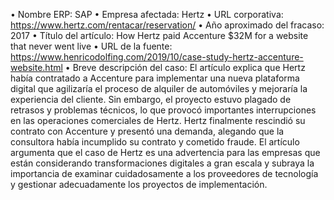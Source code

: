 • Nombre ERP: SAP
• Empresa afectada:  Hertz
• URL corporativa: https://www.hertz.com/rentacar/reservation/
• Año aproximado del fracaso: 2017
• Título del artículo: How Hertz paid Accenture $32M for a website that never went live
• URL de la fuente:
https://www.henricodolfing.com/2019/10/case-study-hertz-accenture-website.html
• Breve descripción del caso:
El artículo explica que Hertz había contratado a Accenture para implementar una nueva plataforma digital que agilizaría el proceso de alquiler de automóviles y mejoraría la experiencia del cliente. 
Sin embargo, el proyecto estuvo plagado de retrasos y problemas técnicos, lo que provocó importantes interrupciones en las operaciones comerciales de Hertz. Hertz finalmente rescindió su contrato con Accenture y presentó una demanda, alegando que la consultora había incumplido su contrato y cometido fraude. 
El artículo argumenta que el caso de Hertz es una advertencia para las empresas que están considerando transformaciones digitales a gran escala y subraya la importancia de examinar cuidadosamente a los proveedores de tecnología y gestionar adecuadamente los proyectos de implementación.


 
